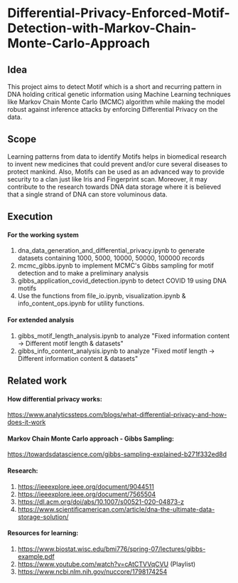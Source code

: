 # Differential-Privacy-Enforced-Motif-Detection-with-Markov-Chain-Monte-Carlo-Approach

## Idea
This project aims to detect Motif which is a short and recurring pattern in DNA holding critical genetic information using Machine Learning techniques like Markov Chain Monte Carlo (MCMC) algorithm while making the model robust against inference attacks by enforcing Differential Privacy on the data.

## Scope
Learning patterns from data to identify Motifs helps in biomedical research to invent new medicines that could prevent and/or cure several diseases to protect mankind. Also, Motifs can be used as an advanced way to provide security to a clan just like Iris and Fingerprint scan. Moreover, it may contribute to the research towards DNA data storage where it is believed that a single strand of DNA can store voluminous data.

## Execution
#### For the working system
1. dna_data_generation_and_differential_privacy.ipynb to generate datasets containing 1000, 5000, 10000, 50000, 100000 records
2. mcmc_gibbs.ipynb to implement MCMC's Gibbs sampling for motif detection and to make a preliminary analysis
3. gibbs_application_covid_detection.ipynb to detect COVID 19 using DNA motifs
4. Use the functions from file_io.ipynb, visualization.ipynb & info_content_ops.ipynb for utility functions.

#### For extended analysis
1. gibbs_motif_length_analysis.ipynb to analyze "Fixed information content → Different motif length & datasets"
2. gibbs_info_content_analysis.ipynb to analyze "Fixed motif length → Different information content & datasets"

## Related work
#### How differential privacy works:  
https://www.analyticssteps.com/blogs/what-differential-privacy-and-how-does-it-work 

#### Markov Chain Monte Carlo approach - Gibbs Sampling:  
https://towardsdatascience.com/gibbs-sampling-explained-b271f332ed8d

#### Research:
1. https://ieeexplore.ieee.org/document/9044511
2. https://ieeexplore.ieee.org/document/7565504
3. https://dl.acm.org/doi/abs/10.1007/s00521-020-04873-z
4. https://www.scientificamerican.com/article/dna-the-ultimate-data-storage-solution/

#### Resources for learning:
1. https://www.biostat.wisc.edu/bmi776/spring-07/lectures/gibbs-example.pdf
2. https://www.youtube.com/watch?v=cAtCTVVqCVU (Playlist)
3. https://www.ncbi.nlm.nih.gov/nuccore/1798174254
